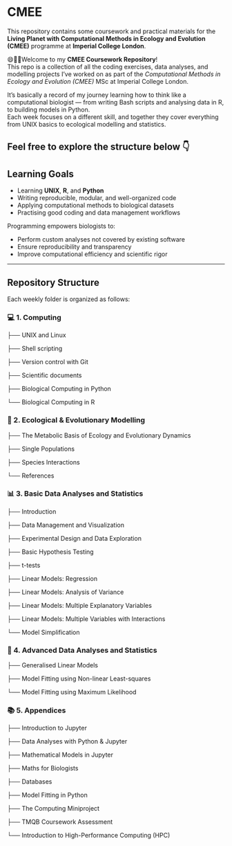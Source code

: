 
# CMEE

This repository contains some coursework and practical materials for the **Living Planet with Computational Methods in Ecology and Evolution (CMEE)** programme at **Imperial College London**.


😄🎉👋Welcome to my **CMEE Coursework Repository**!  
This repo is a collection of all the coding exercises, data analyses, and modelling projects I’ve worked on as part of the *Computational Methods in Ecology and Evolution (CMEE)* MSc at Imperial College London.  

It’s basically a record of my journey learning how to think like a computational biologist — from writing Bash scripts and analysing data in R, to building models in Python.  
Each week focuses on a different skill, and together they cover everything from UNIX basics to ecological modelling and statistics.

Feel free to explore the structure below 👇
---
##  Learning Goals
- Learning **UNIX**, **R**, and **Python**  
- Writing reproducible, modular, and well-organized code  
- Applying computational methods to biological datasets  
- Practising good coding and data management workflows  

Programming empowers biologists to:
- Perform custom analyses not covered by existing software  
- Ensure reproducibility and transparency  
- Improve computational efficiency and scientific rigor  

---

##  Repository Structure

Each weekly folder is organized as follows:
### 💻 1. Computing
├── UNIX and Linux

├── Shell scripting

├── Version control with Git

├── Scientific documents

├── Biological Computing in Python

└── Biological Computing in R



### 🌱 2. Ecological & Evolutionary Modelling
├── The Metabolic Basis of Ecology and Evolutionary Dynamics

├── Single Populations

├── Species Interactions

└── References



### 📊 3. Basic Data Analyses and Statistics

├── Introduction

├── Data Management and Visualization

├── Experimental Design and Data Exploration

├── Basic Hypothesis Testing

├── t-tests

├── Linear Models: Regression

├── Linear Models: Analysis of Variance

├── Linear Models: Multiple Explanatory Variables

├── Linear Models: Multiple Variables with Interactions

└── Model Simplification




### 🔢 4. Advanced Data Analyses and Statistics
├── Generalised Linear Models

├── Model Fitting using Non-linear Least-squares

└── Model Fitting using Maximum Likelihood



### 📚 5. Appendices
├── Introduction to Jupyter

├── Data Analyses with Python & Jupyter

├── Mathematical Models in Jupyter

├── Maths for Biologists

├── Databases

├── Model Fitting in Python

├── The Computing Miniproject

├── TMQB Coursework Assessment

└── Introduction to High-Performance Computing (HPC)
